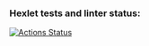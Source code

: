 ### Hexlet tests and linter status:
[![Actions Status](https://github.com/Svensson17/python-project-lvl4/workflows/hexlet-check/badge.svg)](https://github.com/Svensson17/python-project-lvl4/actions)